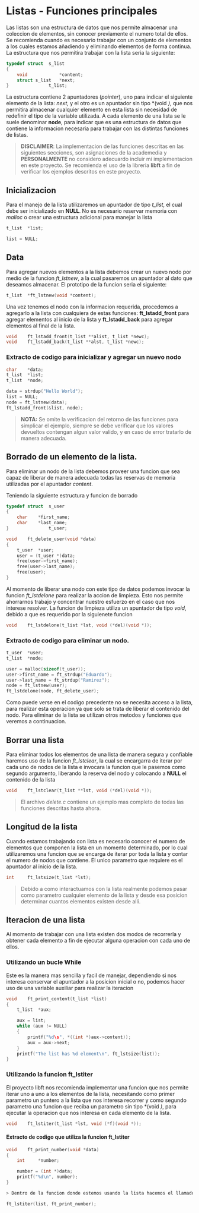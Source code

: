 # Listas - Funciones principales

Las listas son una estructura de datos que nos permite almacenar una coleccion 
de elementos, sin conocer previamente el numero total de ellos.
Se recomienda cuando es necesario trabajar con un conjunto de elementos a los 
cuales estamos añadiendo y eliminando elementos de forma continua.
La estructura que nos permitira trabajar con la lista seria la siguiente:
``` c
typedef struct	s_list
{
	void			*content;
	struct s_list	*next;
}				t_list;
```
La estructura contiene 2 apuntadores (*pointer*), uno para indicar el siguiente 
elemento de la lista: *next*, y el otro es un apuntador sin tipo *(void *)*, que
nos permitira almacenar cualquier elemento en esta lista sin necesidad de
redefinir el tipo de la variable utilizada.
A cada elemento de una lista se le suele denominar **node**, para indicar que es
una estructura de datos que contiene la informacion necesaria para trabajar con
las distintas funciones de listas.

>**DISCLAIMER**: La implementacion de las funciones descritas en las siguientes
secciones, son asignaciones de la academedia y **PERSONALMENTE** no considero
adecuardo incluir mi implementacion en este proyecto. Se recomienda el uso de la
libreria **libft** a fin de verificar los ejemplos descritos en este proyecto.

## Inicializacion

Para el manejo de la lista utilizaremos un apuntador de tipo *t_list*, el cual 
debe ser inicializado en **NULL**. No es necesario reservar memoria con *malloc*
o crear una estructura adicional para manejar la lista

``` c
t_list	*list;

list = NULL;
```

## Data

Para agregar nuevos elementos a la lista debemos crear un nuevo nodo por medio
de la funcion *ft_lstnew*, a la cual pasaremos un apuntador al dato que deseamos
almacenar. El prototipo de la funcion seria el siguiente:

``` c
t_list	*ft_lstnew(void *content);
```

Una vez tenemos el nodo con la informacion requerida, procedemos a agregarlo a
la lista con cualquiera de estas funciones: **ft_lstadd_front** para agregar
elementos al inicio de la lista y **ft_lstadd_back** para agregar elementos al
final de la lista.


``` c
void	ft_lstadd_front(t_list **alist, t_list *newc);
void	ft_lstadd_back(t_list **alst, t_list *newc);
```

### Extracto de codigo para inicializar y agregar un nuevo nodo
``` c
char	*data;
t_list	*list;
t_list	*node;

data = strdup("Hello World");
list = NULL;
node = ft_lstnew(data);
ft_lstadd_front(&list, node);
```

>**NOTA:** Se omite la verificacion del retorno de las funciones para simplicar
el ejemplo, siempre se debe verificar que los valores devueltos contengan algun 
valor valido, y en caso de error tratarlo de manera adecuada.

## Borrado de un elemento de la lista.
Para eliminar un nodo de la lista debemos proveer una funcion que sea capaz de
liberar de manera adecuada todas las reservas de memoria utilizadas por el
apuntador *content*.

Teniendo la siguiente estructura y funcion de borrado

``` c
typedef struct	s_user
{
	char	*first_name;
	char	*last_name;
}				t_user;

void	ft_delete_user(void *data)
{
	t_user	*user;
	user = (t_user *)data;
	free(user->first_name);
	free(user->last_name);
	free(user);
}
```

Al momento de liberar una nodo con este tipo de datos podemos invocar la
funcion *ft_lstdelone* para realizar la accion de limpieza. Esto nos permite
ahorrarnos trabajo y concentrar nuestro esfuerzo en el caso que nos interese
resolver.
La funcion de limpieza utiliza un apuntador de tipo *void*, debido a que es
requerido por la siguienete funcion

``` c
void	ft_lstdelone(t_list *lst, void (*del)(void *));
```

### Extracto de codigo para eliminar un nodo.

``` c
t_user	*user;
t_list	*node;

user = malloc(sizeof(t_user));
user->first_name = ft_strdup("Eduardo");
user->last_name = ft_strdup("Ramirez");
node = ft_lstnew(user);
ft_lstdelone(node, ft_delete_user);
```

Como puede verse en el codigo precedente no se necesita acceso a la lista, para
realizar esta operacion ya que solo se trata de liberar el contenido del nodo.
Para eliminar de la lista se utilizan otros metodos y funciones que veremos a 
continuacion.

## Borrar una lista

Para eliminar todos los elementos de una lista de manera segura y confiable
haremos uso de la funcion *ft_lstclear*, la cual se encargarra de iterar por
cada uno de nodos de la lista e invocara la funcion que le pasemos como
segundo argumento, liberando la reserva del nodo y colocando a **NULL** el
contenido de la lista

``` c
void	ft_lstclear(t_list **lst, void (*del)(void *));
```

> El archivo *delete.c* contiene un ejemplo mas completo de todas las funciones
descritas hasta ahora.

## Longitud de la lista

Cuando estamos trabajando con lista es necesario conocer el numero de elementos
que componen la lista en un momento determinado, por lo cual utilizaremos una
funcion que se encarga de iterar por toda la lista y contar el numero de nodos
que contiene. El unico parametro que requiere es el apuntador al inicio de la
lista.

``` c
int		ft_lstsize(t_list *lst);
```

>Debido a como interactuamos con la lista realmente podemos pasar como parametro
cualquier elemento de la lista y desde esa posicion determinar cuantos elementos
existen desde alli.

## Iteracion de una lista

Al momento de trabajar con una lista existen dos modos de recorrerla y obtener
cada elemento a fin de ejecutar alguna operacion con cada uno de ellos.

### Utilizando un bucle While

Este es la manera mas sencilla y facil de manejar, dependiendo si nos interesa
conservar el apuntador a la posicion inicial o no, podemos hacer uso de una 
variable auxiliar para realizar la iteracion

``` c
void	ft_print_content(t_list *list)
{
	t_list	*aux;

	aux = list;
	while (aux != NULL)
	{
		printf("%d\s", *((int *)aux->content));
		aux = aux->next;
	}
	printf("The list has %d element\n", ft_lstsize(list));
}
```
### Utilizando la funcion ft_lstiter

El proyecto libft nos recomienda implementar una funcion que nos permite iterar
uno a uno a los elementos de la lista, necesitando como primer parametro un
puntero a la lista que nos interesa recorrer y como segundo parametro una
funcion que reciba un parametro sin tipo *(void *)*, para ejecutar la operacion
que nos interesa en cada elemento de la lista.

``` c
void	ft_lstiter(t_list *lst, void (*f)(void *));
```

#### Extracto de codigo que utiliza la funcion ft_lstiter
``` c
void	ft_print_number(void *data)
{
	int		*number;

	number = (int *)data;
	printf("%d\n", number);
}

> Dentro de la funcion donde estemos usando la lista hacemos el llamado

ft_lstiter(list, ft_print_number);
```

``` c
```
